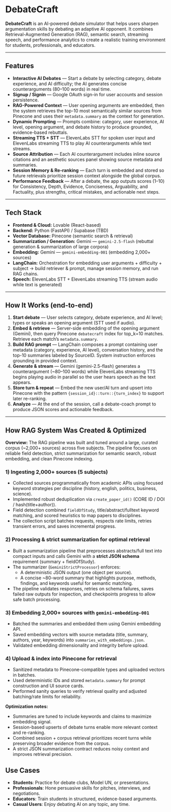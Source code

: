# DebateCraft

**DebateCraft** is an AI-powered debate simulator that helps users sharpen argumentation skills by debating an adaptive AI opponent. It combines Retrieval-Augmented Generation (RAG), semantic search, streaming speech, and performance analytics to create a realistic training environment for students, professionals, and educators.

---

## Features

- **Interactive AI Debates** — Start a debate by selecting category, debate experience, and AI difficulty; the AI generates concise counterarguments (80–100 words) in real time.  
- **Signup / Signin** — Google OAuth sign-in for user accounts and session persistence.  
- **RAG-Powered Context** — User opening arguments are embedded, then the system retrieves the top-10 most semantically similar sources from Pinecone and uses their `metadata.summary` as the context for generation.  
- **Dynamic Prompting** — Prompts combine: category, user experience, AI level, opening argument, and debate history to produce grounded, evidence-based rebuttals.  
- **Streaming TTS + STT** — ElevenLabs STT for spoken user input and ElevenLabs streaming TTS to play AI counterarguments while text streams.  
- **Source Attribution** — Each AI counterargument includes inline source citations and an aesthetic sources panel showing source metadata and summaries.  
- **Session Memory & Re-ranking** — Each turn is embedded and stored so future retrievals prioritize session context alongside the global corpus.  
- **Performance Feedback** — After a debate, the app outputs scores (1–10) for Consistency, Depth, Evidence, Conciseness, Arguability, and Factuality, plus strengths, critical mistakes, and actionable next steps.  

---

## Tech Stack

- **Frontend & Cloud:** Lovable (React-based)  
- **Backend:** Python (FastAPI) / Supabase (TBD)  
- **Vector Database:** Pinecone (semantic search & retrieval)  
- **Summarization / Generation:** Gemini — `gemini-2.5-flash` (rebuttal generation & summarization of large corpora)  
- **Embedding:** Gemini — `gemini-embedding-001` (embedding 2,000+ sources)  
- **LangChain:** Orchestration for embedding user arguments + difficulty + subject → build retriever & prompt, manage session memory, and run RAG chains.  
- **Speech:** ElevenLabs STT + ElevenLabs streaming TTS (stream audio while text is generated)  

---

## How It Works (end-to-end)

1. **Start debate** — User selects category, debate experience, and AI level; types or speaks an opening argument (STT used if audio).  
2. **Embed & retrieve** — Server-side embedding of the opening argument (Gemini), then query Pinecone `debatecraft` index for top_k=10 matches. Retrieve each match’s `metadata.summary`.  
3. **Build RAG prompt** — LangChain composes a prompt containing user metadata (category, experience, AI level), conversation history, and the top-10 summaries labeled by SourceID. System instruction enforces grounding in provided context.  
4. **Generate & stream** — Gemini (gemini-2.5-flash) generates a counterargument (~80–100 words) while ElevenLabs streaming TTS begins playing audio in parallel so the user hears speech as the text appears.  
5. **Store turn & repeat** — Embed the new user/AI turn and upsert into Pinecone with the pattern `{session_id}::turn::{turn_index}` to support later re-ranking.  
6. **Analyze** — At the end of the session, call a debate-coach prompt to produce JSON scores and actionable feedback.

---

## How RAG System Was Created & Optimized

**Overview:** The RAG pipeline was built and tuned around a large, curated corpus (~2,000+ sources) across five subjects. The pipeline focuses on reliable field detection, strict summarization for semantic search, robust embedding, and clean Pinecone indexing.

### 1) Ingesting 2,000+ sources (5 subjects)  
- Collected sources programmatically from academic APIs using focused keyword strategies per discipline (history, english, politics, business, science).  
- Implemented robust deduplication via `create_paper_id()` (CORE ID / DOI / hash(title+author)).  
- Field detection combined `fieldOfStudy`, title/abstract/fulltext keyword matching, and scored heuristics to map papers to disciplines.  
- The collection script batches requests, respects rate limits, retries transient errors, and saves incremental progress.

### 2) Processing & strict summarization for optimal retrieval  
- Built a summarization pipeline that preprocesses abstracts/full text into compact inputs and calls Gemini with a **strict JSON schema** requirement (summary + fieldOfStudy).  
- The summarizer (`GeminiStrictProcessor`) enforces:
  - A deterministic JSON output (one object per source).
  - A concise ~80-word summary that highlights purpose, methods, findings, and keywords useful for semantic matching.  
- The pipeline validates responses, retries on schema failures, saves failed raw outputs for inspection, and checkpoints progress to allow safe batch processing.

### 3) Embedding 2,000+ sources with `gemini-embedding-001`  
- Batched the summaries and embedded them using Gemini embedding API.  
- Saved embedding vectors with source metadata (title, summary, authors, year, keywords) into `summaries_with_embeddings.json`.  
- Validated embedding dimensionality and integrity before upload.

### 4) Upload & index into Pinecone for retrieval  
- Sanitized metadata to Pinecone-compatible types and uploaded vectors in batches.  
- Used deterministic IDs and stored `metadata.summary` for prompt construction and UI source cards.  
- Performed sanity queries to verify retrieval quality and adjusted batching/rate limits for reliability.

**Optimization notes:**  
- Summaries are tuned to include keywords and claims to maximize embedding signal.  
- Session-based upserts of debate turns enable more relevant context and re-ranking.  
- Combined session + corpus retrieval prioritizes recent turns while preserving broader evidence from the corpus.  
- A strict JSON summarization contract reduces noisy context and improves retrieval precision.
##  Use Cases 
- **Students**: Practice for debate clubs, Model UN, or presentations. 
- **Professionals**: Hone persuasive skills for pitches, interviews, and negotiations.
- **Educators**: Train students in structured, evidence-based arguments.
- **Casual Users**: Enjoy debating AI on any topic, any time.
